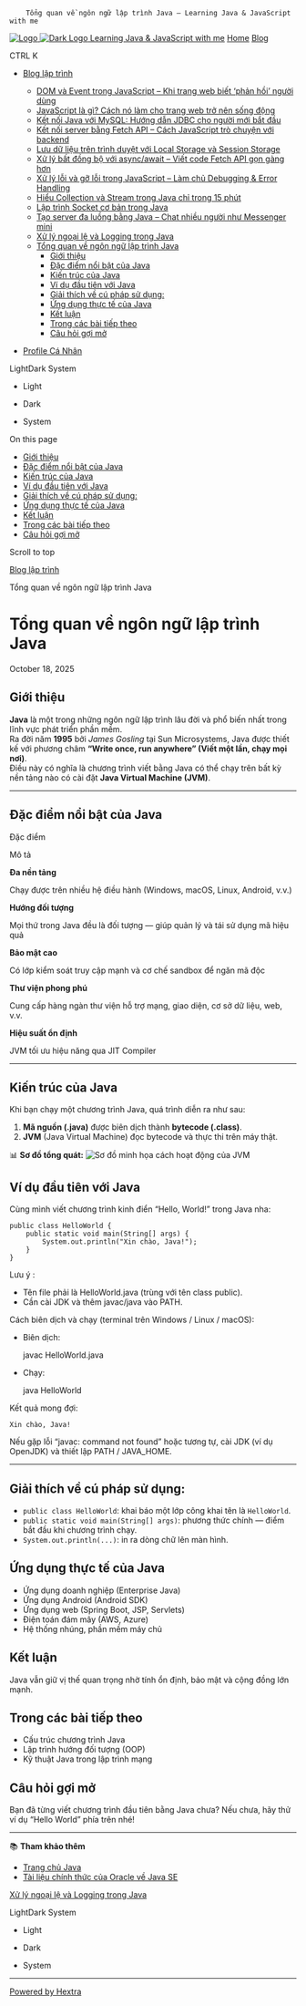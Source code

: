         Tổng quan về ngôn ngữ lập trình Java – Learning Java & JavaScript with me                   

  [![Logo](/blogcuatruc.github.io/images/logo.svg) ![Dark Logo](/blogcuatruc.github.io/images/logo.svg) Learning Java & JavaScript with me](/blogcuatruc.github.io/) [Home](/blogcuatruc.github.io/) [Blog](/blogcuatruc.github.io/blog/)

 CTRL K

*   [Blog lập trình](/blogcuatruc.github.io/blog/)
    
    *   [DOM và Event trong JavaScript – Khi trang web biết ‘phản hồi’ người dùng](/blogcuatruc.github.io/blog/bai-8-dom-va-su-kien/)
    *   [JavaScript là gì? Cách nó làm cho trang web trở nên sống động](/blogcuatruc.github.io/blog/bai-7-gioi-thieu-javascript/)
    *   [Kết nối Java với MySQL: Hướng dẫn JDBC cho người mới bắt đầu](/blogcuatruc.github.io/blog/bai-6-ket-noi-java-voi-mysql/)
    *   [Kết nối server bằng Fetch API – Cách JavaScript trò chuyện với backend](/blogcuatruc.github.io/blog/bai-9-giao-tiep-mang-voi-javascript/)
    *   [Lưu dữ liệu trên trình duyệt với Local Storage và Session Storage](/blogcuatruc.github.io/blog/bai-11-luu-du-lieu-tren-local-storage/)
    *   [Xử lý bất đồng bộ với async/await – Viết code Fetch API gọn gàng hơn](/blogcuatruc.github.io/blog/bai-10-xu-ly-bat-dong-bo/)
    *   [Xử lý lỗi và gỡ lỗi trong JavaScript – Làm chủ Debugging & Error Handling](/blogcuatruc.github.io/blog/bai-12-xu-ly-loi-va-go-loi/)
    *   [Hiểu Collection và Stream trong Java chỉ trong 15 phút](/blogcuatruc.github.io/blog/bai-2-collection-stream-trong-java/)
    *   [Lập trình Socket cơ bản trong Java](/blogcuatruc.github.io/blog/bai-4-java-socket-basic/)
    *   [Tạo server đa luồng bằng Java – Chat nhiều người như Messenger mini](/blogcuatruc.github.io/blog/bai-5-da-luong/)
    *   [Xử lý ngoại lệ và Logging trong Java](/blogcuatruc.github.io/blog/bai-3-exception-logging-java/)
    *   [Tổng quan về ngôn ngữ lập trình Java](/blogcuatruc.github.io/blog/bai-1-tong-quan-ve-java/)
        *   [Giới thiệu](#gi%e1%bb%9bi-thi%e1%bb%87u)
        *   [Đặc điểm nổi bật của Java](#%c4%91%e1%ba%b7c-%c4%91i%e1%bb%83m-n%e1%bb%95i-b%e1%ba%adt-c%e1%bb%a7a-java)
        *   [Kiến trúc của Java](#ki%e1%ba%bfn-tr%c3%bac-c%e1%bb%a7a-java)
        *   [Ví dụ đầu tiên với Java](#v%c3%ad-d%e1%bb%a5-%c4%91%e1%ba%a7u-ti%c3%aan-v%e1%bb%9bi-java)
        *   [Giải thích về cú pháp sử dụng:](#gi%e1%ba%a3i-th%c3%adch-v%e1%bb%81-c%c3%ba-ph%c3%a1p-s%e1%bb%ad-d%e1%bb%a5ng)
        *   [Ứng dụng thực tế của Java](#%e1%bb%a9ng-d%e1%bb%a5ng-th%e1%bb%b1c-t%e1%ba%bf-c%e1%bb%a7a-java)
        *   [Kết luận](#k%e1%ba%bft-lu%e1%ba%adn)
        *   [Trong các bài tiếp theo](#trong-c%c3%a1c-b%c3%a0i-ti%e1%ba%bfp-theo)
        *   [Câu hỏi gợi mở](#c%c3%a2u-h%e1%bb%8fi-g%e1%bb%a3i-m%e1%bb%9f)
    
*   [Profile Cá Nhân](/blogcuatruc.github.io/posts/)

LightDark System

*   Light
    
*   Dark
    
*   System
    

On this page

*   [Giới thiệu](#gi%e1%bb%9bi-thi%e1%bb%87u)
*   [Đặc điểm nổi bật của Java](#%c4%91%e1%ba%b7c-%c4%91i%e1%bb%83m-n%e1%bb%95i-b%e1%ba%adt-c%e1%bb%a7a-java)
*   [Kiến trúc của Java](#ki%e1%ba%bfn-tr%c3%bac-c%e1%bb%a7a-java)
*   [Ví dụ đầu tiên với Java](#v%c3%ad-d%e1%bb%a5-%c4%91%e1%ba%a7u-ti%c3%aan-v%e1%bb%9bi-java)
*   [Giải thích về cú pháp sử dụng:](#gi%e1%ba%a3i-th%c3%adch-v%e1%bb%81-c%c3%ba-ph%c3%a1p-s%e1%bb%ad-d%e1%bb%a5ng)
*   [Ứng dụng thực tế của Java](#%e1%bb%a9ng-d%e1%bb%a5ng-th%e1%bb%b1c-t%e1%ba%bf-c%e1%bb%a7a-java)
*   [Kết luận](#k%e1%ba%bft-lu%e1%ba%adn)
*   [Trong các bài tiếp theo](#trong-c%c3%a1c-b%c3%a0i-ti%e1%ba%bfp-theo)
*   [Câu hỏi gợi mở](#c%c3%a2u-h%e1%bb%8fi-g%e1%bb%a3i-m%e1%bb%9f)

Scroll to top

[Blog lập trình](/blogcuatruc.github.io/blog/)

Tổng quan về ngôn ngữ lập trình Java

Tổng quan về ngôn ngữ lập trình Java
====================================

October 18, 2025

Giới thiệu[](#gi%e1%bb%9bi-thi%e1%bb%87u)
-----------------------------------------

**Java** là một trong những ngôn ngữ lập trình lâu đời và phổ biến nhất trong lĩnh vực phát triển phần mềm.  
Ra đời năm **1995** bởi _James Gosling_ tại Sun Microsystems, Java được thiết kế với phương châm **“Write once, run anywhere” (Viết một lần, chạy mọi nơi)**.  
Điều này có nghĩa là chương trình viết bằng Java có thể chạy trên bất kỳ nền tảng nào có cài đặt **Java Virtual Machine (JVM)**.

* * *

Đặc điểm nổi bật của Java[](#%c4%91%e1%ba%b7c-%c4%91i%e1%bb%83m-n%e1%bb%95i-b%e1%ba%adt-c%e1%bb%a7a-java)
---------------------------------------------------------------------------------------------------------

Đặc điểm

Mô tả

**Đa nền tảng**

Chạy được trên nhiều hệ điều hành (Windows, macOS, Linux, Android, v.v.)

**Hướng đối tượng**

Mọi thứ trong Java đều là đối tượng — giúp quản lý và tái sử dụng mã hiệu quả

**Bảo mật cao**

Có lớp kiểm soát truy cập mạnh và cơ chế sandbox để ngăn mã độc

**Thư viện phong phú**

Cung cấp hàng ngàn thư viện hỗ trợ mạng, giao diện, cơ sở dữ liệu, web, v.v.

**Hiệu suất ổn định**

JVM tối ưu hiệu năng qua JIT Compiler

* * *

Kiến trúc của Java[](#ki%e1%ba%bfn-tr%c3%bac-c%e1%bb%a7a-java)
--------------------------------------------------------------

Khi bạn chạy một chương trình Java, quá trình diễn ra như sau:

1.  **Mã nguồn (.java)** được biên dịch thành **bytecode (.class)**.
2.  **JVM** (Java Virtual Machine) đọc bytecode và thực thi trên máy thật.

📊 **Sơ đồ tổng quát:** ![Sơ đồ minh họa cách hoạt động của JVM](/blogcuatruc.github.io/images/java/java-architecture.png)

Ví dụ đầu tiên với Java[](#v%c3%ad-d%e1%bb%a5-%c4%91%e1%ba%a7u-ti%c3%aan-v%e1%bb%9bi-java)
------------------------------------------------------------------------------------------

Cùng mình viết chương trình kinh điển “Hello, World!” trong Java nha:

    public class HelloWorld {
        public static void main(String[] args) {
            System.out.println("Xin chào, Java!");
        }
    }

Lưu ý :

*   Tên file phải là HelloWorld.java (trùng với tên class public).
*   Cần cài JDK và thêm javac/java vào PATH.

Cách biên dịch và chạy (terminal trên Windows / Linux / macOS):

*   Biên dịch:

    javac HelloWorld.java

*   Chạy:

    java HelloWorld

Kết quả mong đợi:

    Xin chào, Java!

Nếu gặp lỗi “javac: command not found” hoặc tương tự, cài JDK (ví dụ OpenJDK) và thiết lập PATH / JAVA\_HOME.

* * *

Giải thích về cú pháp sử dụng:[](#gi%e1%ba%a3i-th%c3%adch-v%e1%bb%81-c%c3%ba-ph%c3%a1p-s%e1%bb%ad-d%e1%bb%a5ng)
---------------------------------------------------------------------------------------------------------------

*   `public class HelloWorld`: khai báo một lớp công khai tên là `HelloWorld`.
*   `public static void main(String[] args)`: phương thức chính — điểm bắt đầu khi chương trình chạy.
*   `System.out.println(...)`: in ra dòng chữ lên màn hình.

Ứng dụng thực tế của Java[](#%e1%bb%a9ng-d%e1%bb%a5ng-th%e1%bb%b1c-t%e1%ba%bf-c%e1%bb%a7a-java)
-----------------------------------------------------------------------------------------------

*   Ứng dụng doanh nghiệp (Enterprise Java)
*   Ứng dụng Android (Android SDK)
*   Ứng dụng web (Spring Boot, JSP, Servlets)
*   Điện toán đám mây (AWS, Azure)
*   Hệ thống nhúng, phần mềm máy chủ

Kết luận[](#k%e1%ba%bft-lu%e1%ba%adn)
-------------------------------------

Java vẫn giữ vị thế quan trọng nhờ tính ổn định, bảo mật và cộng đồng lớn mạnh.

Trong các bài tiếp theo[](#trong-c%c3%a1c-b%c3%a0i-ti%e1%ba%bfp-theo)
---------------------------------------------------------------------

*   Cấu trúc chương trình Java
*   Lập trình hướng đối tượng (OOP)
*   Kỹ thuật Java trong lập trình mạng

Câu hỏi gợi mở[](#c%c3%a2u-h%e1%bb%8fi-g%e1%bb%a3i-m%e1%bb%9f)
--------------------------------------------------------------

Bạn đã từng viết chương trình đầu tiên bằng Java chưa? Nếu chưa, hãy thử ví dụ “Hello World” phía trên nhé!

* * *

📚 **Tham khảo thêm**

*   [Trang chủ Java](https://www.oracle.com/java/)
*   [Tài liệu chính thức của Oracle về Java SE](https://docs.oracle.com/en/java/)

[Xử lý ngoại lệ và Logging trong Java](/blogcuatruc.github.io/blog/bai-3-exception-logging-java/ "Xử lý ngoại lệ và Logging trong Java")

LightDark System

*   Light
    
*   Dark
    
*   System
    

* * *

[Powered by Hextra](https://github.com/imfing/hextra "Hextra GitHub Homepage")